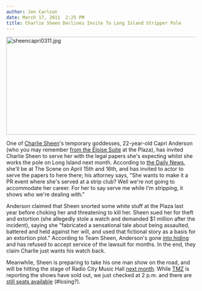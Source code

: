```yaml
---
author: Jen Carlson
date: March 17, 2011  2:25 PM
title: Charlie Sheen Declines Invite To Long Island Stripper Pole
---
```


<p><span class="mt-enclosure mt-enclosure-image" style="display: inline;"> <img alt="sheencapri0311.jpg" src="https://web.archive.org/web/20110514042239im_/http://gothamist.com/attachments/arts_jen/sheencapri0311.jpg" width="640" height="261" class="image-none"> </span></p>

<p>One of <a href="https://web.archive.org/web/20110514042239/http://gothamist.com/tags/charliesheen">Charlie Sheen</a>&apos;s temporary goddesses, 22-year-old Capri Anderson (who you may remember <a href="https://web.archive.org/web/20110514042239/http://gothamist.com/2010/10/27/sheen_was_found_naked_frothing_in_e.php">from the Eloise Suite</a> at the Plaza), has invited Charlie Sheen to serve her with the legal papers she&apos;s expecting whilst she works the pole on Long Island next month. According to <a href="https://web.archive.org/web/20110514042239/http://www.nydailynews.com/gossip/2011/03/16/2011-03-16_charlie_sheen_rejects_porn_star_capri_andersons_invitation_to_serve_her_with_law.html">the Daily News</a>, she&apos;ll be at The Scene on April 15th and 16th, and has invited to actor to serve the papers to here there; his attorney says, &quot;She wants to make it a PR event where she&apos;s served at a strip club? Well we&apos;re not going to accommodate her career. For her to say serve me while I&apos;m stripping, it shows who we&apos;re dealing with.&quot;</p>

<p>Anderson claimed that Sheen snorted some white stuff at the Plaza last year before choking her and threatening to kill her. Sheen sued her for theft and extortion (she allegedly stole a watch and demanded $1 million after the incident), saying she &quot;fabricated a sensational tale about being assaulted, battered and held against her will, and used that fictional story as a basis for an extortion plot.&quot; According to Team Sheen, Anderson&apos;s gone <a href="https://web.archive.org/web/20110514042239/http://celebs.gather.com/viewArticle.action?articleId=281474979142036">into hiding</a> and has refused to accept service of the lawsuit for months. In the end, they claim Charlie just wants his watch back.</p>

<p>Meanwhile, Sheen is preparing to take his one man show on the road, and will be hitting the stage of Radio City Music Hall <a href="https://web.archive.org/web/20110514042239/http://gothamist.com/2011/03/16/get_ready_nyc_charlie_sheen_brings.php">next month</a>. While <a href="https://web.archive.org/web/20110514042239/http://www.tmz.com/2011/03/17/charlie-sheen-new-york-radio-city-music-hall-sold-out/">TMZ</a> is reporting the shows have sold out, we just checked at 2 p.m. and there are <a href="https://web.archive.org/web/20110514042239/http://www.ticketmaster.com/event/1D00466FFC3A65BE?artistid=1568566&amp;majorcatid=10002&amp;minorcatid=51">still seats available</a> (#losing?).</p>